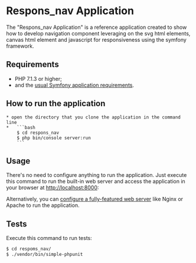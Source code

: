 Respons_nav Application
========================

The "Respons_nav Application" is a reference application created to show how
to develop navigation component leveraging on the svg html elements, canvas html element and javascript for responsiveness using the symfony framework.

Requirements
------------

  * PHP 7.1.3 or higher;
  * and the [usual Symfony application requirements][1].

How to run the application
--------------------------
	* open the directory that you clone the application in the command line
	* 	```bash
		$ cd respons_nav
		$ php bin/console server:run
		```

Usage
-----

There's no need to configure anything to run the application. Just execute this
command to run the built-in web server and access the application in your
browser at <http://localhost:8000>:

Alternatively, you can [configure a fully-featured web server][2] like Nginx
or Apache to run the application.

Tests
-----

Execute this command to run tests:

```bash
$ cd respoms_nav/
$ ./vendor/bin/simple-phpunit
```

[1]: https://symfony.com/doc/current/reference/requirements.html
[2]: https://symfony.com/doc/current/cookbook/configuration/web_server_configuration.html
